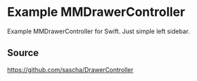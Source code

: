 Example MMDrawerController
=========================

Example MMDrawerController for Swift. Just simple left sidebar.



Source
------------------------

https://github.com/sascha/DrawerController
